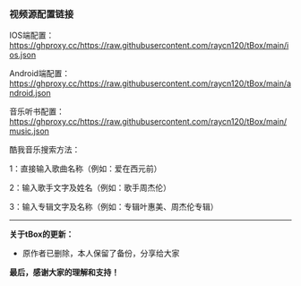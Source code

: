 ### 视频源配置链接
IOS端配置：
https://ghproxy.cc/https://raw.githubusercontent.com/raycn120/tBox/main/ios.json

Android端配置：
https://ghproxy.cc/https://raw.githubusercontent.com/raycn120/tBox/main/android.json

音乐听书配置：
https://ghproxy.cc/https://raw.githubusercontent.com/raycn120/tBox/main/music.json

 酷我音乐搜索方法：
 
 1：直接输入歌曲名称（例如：爱在西元前）
 
 2：输入歌手文字及姓名（例如：歌手周杰伦）
 
 3：输入专辑文字及名称（例如：专辑叶惠美、周杰伦专辑）

------------------------------------------------------
**关于tBox的更新：**

* 原作者已删除，本人保留了备份，分享给大家

**最后，感谢大家的理解和支持！** 
